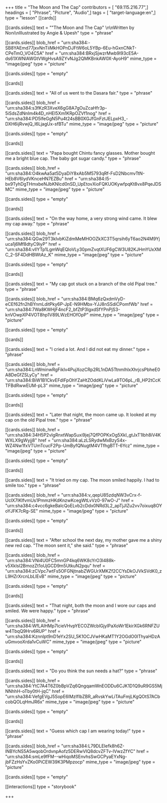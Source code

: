 +++
title = "The Moon and The Cap"
contributors = [ "69.115.216.77",]
headings = [ "Phrase", "Picture", "Audio",]
tags = [ "target-language:en",]
type = "lesson"
[[cards]]

[[cards.sides]]
text = "\"The Moon and The Cap\" \n\nWritten by Noni\nIllustrated by Angie & Upesh"
type = "phrase"

[[cards.sides]]
blob_href = "urn:sha384:-SB8YAEmd77jxvNnTiiMkHOPnDJFtW6oL5YBp-6Eu-hGxnCNkT-CPeTmO_VO4C5A"
href = "urn:sha384:BRxjSjwzrMwb9I93cE5A-ds61XWNlAWGtVWgHvsA9ZYvNJg2QMKBnkAW0X-AyoH9"
mime_type = "image/jpeg"
type = "picture"

[[cards.sides]]
type = "empty"

[[cards]]

[[cards.sides]]
text = "All of us went to the Dasara fair."
type = "phrase"

[[cards.sides]]
blob_href = "urn:sha384:s3fKzR3XveX6gG8A7gOuZcaHfr3p-5iSdsZdNnIm4k4D_nHEI5Xm1KRpOZVf1nog"
href = "urn:sha384:PD5lfeGgN5Pu4t24sBB0XGJfGnFztJELpxH3_-DXH6ijRvwjQ_I6LjagUx-sfBTu"
mime_type = "image/jpeg"
type = "picture"

[[cards.sides]]
type = "empty"

[[cards]]

[[cards.sides]]
text = "Papa bought Chintu fancy glasses. Mother bought me a bright blue cap. The baby got sugar candy."
type = "phrase"

[[cards.sides]]
blob_href = "urn:sha384:O4kwAa5at5DyaDiY8xAb5M5793qRf-FsD2NbcmvTtN-HEb8V6lydVKnceHN7EZBu"
href = "urn:sha384:l5-bx9TyhDgTHmxbeNJbKNIcd0nSD_UpEtovXioFQKUOKywfpqKt8vx8PqeJDSMC"
mime_type = "image/jpeg"
type = "picture"

[[cards.sides]]
type = "empty"

[[cards]]

[[cards.sides]]
text = "On the way home, a very strong wind came. It blew my cap away."
type = "phrase"

[[cards.sides]]
blob_href = "urn:sha384:QGw29T3kIvbKiZdmMeMHOOZkXC3T5qrsih6yT6ao2N4M9Yjuca1j6Mf8dtyC9iyP"
href = "urn:sha384:vllYTp1LgmWqEQloVLy30pmZvqtXUF6gCW3U82KJHmYUxXMC_2-SF4DdHBWtAz_K"
mime_type = "image/jpeg"
type = "picture"

[[cards.sides]]
type = "empty"

[[cards]]

[[cards.sides]]
text = "My cap got stuck on a branch of the old Pipal tree."
type = "phrase"

[[cards.sides]]
blob_href = "urn:sha384:BMq6zQxdmVyD-eCEf62fn2hBYnmLditPky6P-JpE-N9HMbx-YJJ8nSSdiCPomfWb"
href = "urn:sha384:7Wa8KWHjF4ncF2_bfZtP3IgxdSfYPnPjS3-knVOwpXP4VOT8hp1V89LWzEHOfOpP"
mime_type = "image/jpeg"
type = "picture"

[[cards.sides]]
type = "empty"

[[cards]]

[[cards.sides]]
text = "I cried a lot. And I did not eat my dinner."
type = "phrase"

[[cards.sides]]
blob_href = "urn:sha384:LnWminwRgFikIv4PujXozCRp2RL1nDA5TtnmlhlxXhrjcsPbheE0A8DeGfZSLyCy"
href = "urn:sha384:BiW1B1CkvEFdIFpOhYZaHtZOddKLiVwLa9TO6pL_rB_HP2tCcKTFBdRwwEUM-pL3"
mime_type = "image/jpeg"
type = "picture"

[[cards.sides]]
type = "empty"

[[cards]]

[[cards.sides]]
text = "Later that night, the moon came up. It looked at my cap on the old Pipal tree."
type = "phrase"

[[cards.sides]]
blob_href = "urn:sha384:34H5P2vIgRnxtWapSuxi9jej7QfPOPKxOg5XkI_gtJxT1Ibh8iV4KWXLX9gWyjj8"
href = "urn:sha384:aLzLSRydwMxBzyS4x-WZ4Nw1fxVTUmTcucF2Pp-UmByfQNugtM4VTfhgBTT-6Ycz"
mime_type = "image/jpeg"
type = "picture"

[[cards.sides]]
type = "empty"

[[cards]]

[[cards.sides]]
text = "It tried on my cap. The moon smiled happily. I had to smile too."
type = "phrase"

[[cards.sides]]
blob_href = "urn:sha384:v_qepU85zdqNW3vCrx-f-UclX7lKIfvmUs1PmmzHKdKnzwKcegWtLvVz0-97wO-J"
href = "urn:sha384:c4vcc6gkeBaIcQoELvb2cDdx0NRd3L2_apTjJlZu2vv7oixuq8OYoYJFK7cRg-SE"
mime_type = "image/jpeg"
type = "picture"

[[cards.sides]]
type = "empty"

[[cards]]

[[cards.sides]]
text = "After school the next day, my mother gave me a shiny new red cap. \"The moon sent it,\" she said."
type = "phrase"

[[cards.sides]]
blob_href = "urn:sha384:VNi4U0FC5mnGP4kq6WK8cYrO3l488k-v5XklsI2BmozZt1oUjGCD9m5UtkuN2pqu"
href = "urn:sha384:zCVpc7wtFs5OFGNjtnabZWGUrXMKZf2CCYsDkOJVkSVdK0_zL9HZrXrcnLbLlEvB"
mime_type = "image/jpeg"
type = "picture"

[[cards.sides]]
type = "empty"

[[cards]]

[[cards.sides]]
text = "That night, both the moon and I wore our caps and smiled. We were happy."
type = "phrase"

[[cards.sides]]
blob_href = "urn:sha384:WfLAlHMp7lcieVHvpYECOZWcblGjyIPaXoWr1EkirXGk6RNFZUw4TbqQ9Hrv6RUP"
href = "urn:sha384:KznnIpt9nD1eYx2SU_5K1OCJVwHKaMT1Y2OGdO0lThyaHDzAuGmvooXrda1vCuWC"
mime_type = "image/jpeg"
type = "picture"

[[cards.sides]]
type = "empty"

[[cards]]

[[cards.sides]]
text = "Do you think the sun needs a hat?"
type = "phrase"

[[cards.sides]]
blob_href = "urn:sha384:YtC7A4T6Z0bBpVZq6QngqamWnEODDu6CJK1D1Q9uR9GS5MjNNhhH-oTby0tH-jqC"
href = "urn:sha384:VefgEVgJ5SopE6lMzIfIbZBR_aRvskYwLiTAuFmjLKgQOtS7ACbcobQOLqHmJR6x"
mime_type = "image/jpeg"
type = "picture"

[[cards.sides]]
type = "empty"

[[cards]]

[[cards.sides]]
text = "Guess which cap I am wearing today!"
type = "phrase"

[[cards.sides]]
blob_href = "urn:sha384:L79DLEIefk8h6Z-lNBYcNS5A5wqobOrdvnpAofz5DERwVIQ8dcvZFTv-IVwzZfYC"
href = "urn:sha384:smLe9fFM--wHiqoMSEnvhsSwGCPyaEYxNg-jbFZzHsYvZKo0PiCEW39K3PMpzocp"
mime_type = "image/jpeg"
type = "picture"

[[cards.sides]]
type = "empty"

[[interactions]]
type = "storybook"

+++
